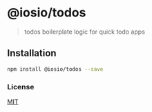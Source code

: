 # @iosio/todos

> todos boilerplate logic for quick todo apps

## Installation 
```sh
npm install @iosio/todos --save
```
### License

[MIT]

[MIT]: https://choosealicense.com/licenses/mit/


